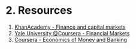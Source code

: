 # 2. Resources

1. [KhanAcademy - Finance and capital markets](https://www.khanacademy.org/economics-finance-domain/core-finance)
2. [Yale University @Coursera - Financial Markets](https://www.coursera.org/learn/financial-markets-global)
3. [Coursera - Economics of Money and Banking](https://www.coursera.org/learn/money-banking)
